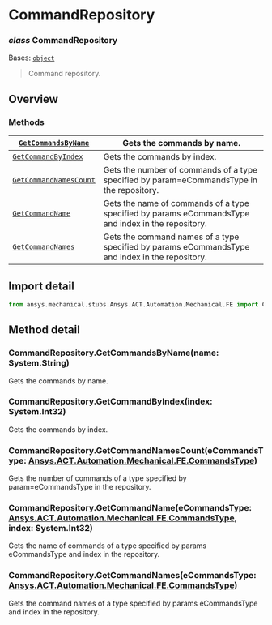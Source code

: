 <a id="commandrepository"></a>

# CommandRepository

<a id="CommandRepository"></a>

### *class* CommandRepository

Bases: [`object`](https://docs.python.org/3/library/functions.html#object)

> Command repository.

> <!-- !! processed by numpydoc !! -->

<a id="overview"></a>

## Overview

### Methods

| [`GetCommandsByName`](#CommandRepository.GetCommandsByName)       | Gets the commands by name.                                                                         |
|-------------------------------------------------------------------|----------------------------------------------------------------------------------------------------|
| [`GetCommandByIndex`](#CommandRepository.GetCommandByIndex)       | Gets the commands by index.                                                                        |
| [`GetCommandNamesCount`](#CommandRepository.GetCommandNamesCount) | Gets the number of commands of a type specified by param=eCommandsType in the repository.          |
| [`GetCommandName`](#CommandRepository.GetCommandName)             | Gets the name of commands of a type specified by params eCommandsType and index in the repository. |
| [`GetCommandNames`](#CommandRepository.GetCommandNames)           | Gets the command names of a type specified by params eCommandsType and index in the repository.    |

<a id="import-detail"></a>

## Import detail

```python
from ansys.mechanical.stubs.Ansys.ACT.Automation.Mechanical.FE import CommandRepository
```

<a id="method-detail"></a>

## Method detail

<a id="CommandRepository.GetCommandsByName"></a>

### CommandRepository.GetCommandsByName(name: System.String)

Gets the commands by name.

<!-- !! processed by numpydoc !! -->

<a id="CommandRepository.GetCommandByIndex"></a>

### CommandRepository.GetCommandByIndex(index: System.Int32)

Gets the commands by index.

<!-- !! processed by numpydoc !! -->

<a id="CommandRepository.GetCommandNamesCount"></a>

### CommandRepository.GetCommandNamesCount(eCommandsType: [Ansys.ACT.Automation.Mechanical.FE.CommandsType](CommandsType.md#CommandsType))

Gets the number of commands of a type specified by param=eCommandsType in the repository.

<!-- !! processed by numpydoc !! -->

<a id="CommandRepository.GetCommandName"></a>

### CommandRepository.GetCommandName(eCommandsType: [Ansys.ACT.Automation.Mechanical.FE.CommandsType](CommandsType.md#CommandsType), index: System.Int32)

Gets the name of commands of a type specified by params eCommandsType and index in the repository.

<!-- !! processed by numpydoc !! -->

<a id="CommandRepository.GetCommandNames"></a>

### CommandRepository.GetCommandNames(eCommandsType: [Ansys.ACT.Automation.Mechanical.FE.CommandsType](CommandsType.md#CommandsType))

Gets the command names of a type specified by params eCommandsType and index in the repository.

<!-- !! processed by numpydoc !! -->
